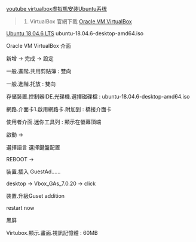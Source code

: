 
[youtube virtualbox虚拟机安装Ubuntu系统](https://youtu.be/4Ue-K6q5Jlg?t=64)

> 1. VirtualBox 官網下載
[Oracle VM VirtualBox](https://www.oracle.com/virtualization/technologies/vm/downloads/virtualbox-downloads.html)

[Ubuntu 18.04.6 LTS](https://releases.ubuntu.com/18.04/)
ubuntu-18.04.6-desktop-amd64.iso

Oracle VM VirtualBox 介面

新增 -> 完成 -> 設定

一般.進階.共用剪貼簿 : 雙向

一般.進階.托放 : 雙向

存储裝置.控制器IDE.光碟機.選擇磁碟檔 : ubuntu-18.04.6-desktop-amd64.iso

網路.介面卡1.啟用網路卡.附加到 : 橋接介面卡

使用者介面.迷你工具列 : 顯示在螢幕頂端

啟動 ->

選擇語言 選擇鍵盤配置

REBOOT -> 

裝置.插入 GuestAd......

desktop -> Vbox_GAs_7.0.20 -> click

裝置.升級Guset addition

restart now

黑屏

Virtubox.顯示.畫面.視訊記憶體 : 60MB




